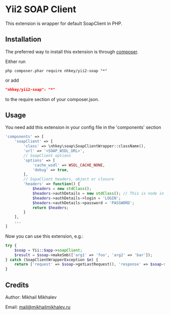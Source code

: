 Yii2 SOAP Client
=========================

This extension is wrapper for default SoapClient in PHP.


Installation
------------

The preferred way to install this extension is through [composer](http://getcomposer.org/download/).

Either run

```
php composer.phar require nhkey/yii2-soap "*"
```

or add

```json
"nhkey/yii2-soap": "*"
```

to the require section of your composer.json.


Usage
-----

You need add this extension in your config file in the 'components' section
```php
'components' => [
    'soapClient' => [
        'class' => \nhkey\soap\SoapClientWrapper::className(),
        'url' => '<SOAP_WSDL_URL>',
        // SoapClient options
        'options' => [
            'cache_wsdl' => WSDL_CACHE_NONE,
            'debug' => true,
        ],
        // SopaClient headers, object or closure
        'headers' => function() {
            $headers = new stdClass();
            $headers->authDetails = new stdClass(); // This is node in SOAP Header where the login and password.
            $headers->authDetails->login = 'LOGIN';
            $headers->authDetails->password = 'PASSWORD';
            return $headers;
        }
    ],
    ...
]
```

Now you can use this extension, e.g.:
```php
try {
    $soap = Yii::$app->soapClient;
    $result = $soap->makeSmb(['arg1' => 'foo', 'arg2' => 'bar']);
} catch (SoapClientWrapperException $e) {
    return ['request' => $soap->getLastRequest(), 'response' => $soap->getLastResponse()];
}

```

Credits
-------

Author: Mikhail Mikhalev

Email: mail@mikhailmikhalev.ru

